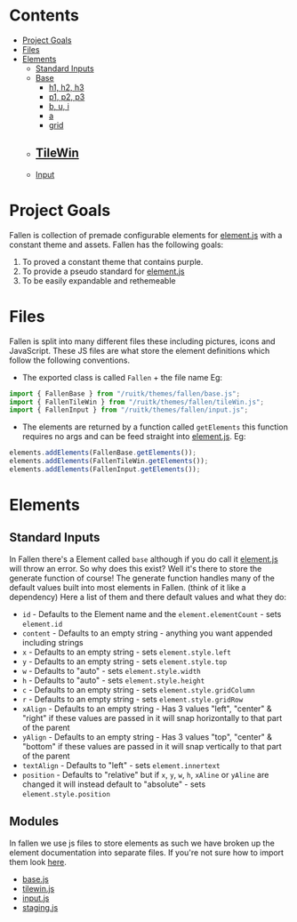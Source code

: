 # Contents
 - [Project Goals](Fallen%20Summary.md#Project%20Goals)
 - [Files](Fallen%20Summary.md#Files)
 - [Elements](Fallen%20Summary.md#Elements)
	 - [Standard Inputs](Fallen%20Summary.md#Standard%20Inputs)
	 - [Base](Fallen%20Summary.md#Base)
		 - [h1, h2, h3](#h1,%20h2,%20h3)
		 - [p1, p2, p3](#p1,%20p2,%20p3)
		 - [b, u, i](Fallen%20Summary.md#b,%20u,%20i)
		 - [a](Fallen%20Summary.md#a)
		 - [grid](Fallen%20Summary.md#grid)
	 - [TileWin](Fallen%20Summary.md#TileWin)
		 - 
	 - [Input](Fallen%20Summary.md#Input)

# Project Goals
Fallen is collection of premade configurable elements for [element.js](element.js.md) with a constant theme and assets.
Fallen has the following goals:
1. To proved a constant theme that contains purple.
2. To provide a pseudo standard for [element.js](element.js.md)
3. To be easily expandable and rethemeable

# Files
Fallen is split into many different files these including pictures, icons and JavaScript. These JS files are what store the element definitions which follow the following conventions.
 -  The exported class is called `Fallen` + the file name Eg:
```js
import { FallenBase } from "/ruitk/themes/fallen/base.js";
import { FallenTileWin } from "/ruitk/themes/fallen/tileWin.js";
import { FallenInput } from "/ruitk/themes/fallen/input.js";
```
 - The elements are returned by a function called `getElements` this function requires no args and can be feed straight into [element.js](../element.js.md). Eg:
```js
elements.addElements(FallenBase.getElements());
elements.addElements(FallenTileWin.getElements());
elements.addElements(FallenInput.getElements());
```
# Elements
## Standard Inputs
In Fallen there's a Element called `base` although if you do call it [element.js](element.js.md) will throw an error. So why does this exist? Well it's there to store the generate function of course! The generate function handles many of the default values built into most elements in Fallen. (think of it like a dependency) Here a list of them and there default values and what they do:
 - `id` - Defaults to the Element name and the `element.elementCount` - sets `element.id`
 - `content` - Defaults to an empty string - anything you want appended including strings 
 - `x` - Defaults to an empty string - sets `element.style.left`
 - `y` - Defaults to an empty string - sets `element.style.top`
 - `w` - Defaults to "auto" - sets `element.style.width`
 - `h` - Defaults to "auto" - sets `element.style.height`
 - `c` - Defaults to an empty string - sets `element.style.gridColumn`
 - `r` - Defaults to an empty string - sets `element.style.gridRow`
 - `xAlign` - Defaults to an empty string - Has 3 values "left", "center" & "right" if these values are passed in it will snap horizontally to that part of the parent
 - `yAlign` - Defaults to an empty string - Has 3 values "top", "center" & "bottom" if these values are passed in it will snap vertically to that part of the parent
 - `textAlign` - Defaults to "left" - sets `element.innertext`
 - `position` - Defaults to "relative" but if `x`, `y`, `w`, `h`, `xAline` or `yAline` are changed it will instead default to "absolute" - sets `element.style.position`

## Modules
In fallen we use js files to store elements as such we have broken up the element documentation into separate files. If you're not sure how to import them look [here](Fallen%20Summary.md#Files).
 - [base.js](base.js.md)
 - [tilewin.js](tilewin.js.md)
 - [input.js](input.js.md)
 - [staging.js](staging.js.md)




